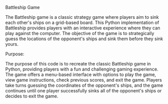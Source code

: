 Battleship Game

The Battleship game is a classic strategy game where players aim to sink each other's ships on a grid-based board. This Python implementation of Battleship provides players with an interactive experience where they can play against the computer. The objective of the game is to strategically guess the locations of the opponent's ships and sink them before they sink yours.

Purpose:

The purpose of this code is to recreate the classic Battleship game in Python, providing players with a fun and challenging gaming experience. The game offers a menu-based interface with options to play the game, view game instructions, check previous scores, and exit the game. Players take turns guessing the coordinates of the opponent's ships, and the game continues until one player successfully sinks all of the opponent's ships or decides to exit the game.
